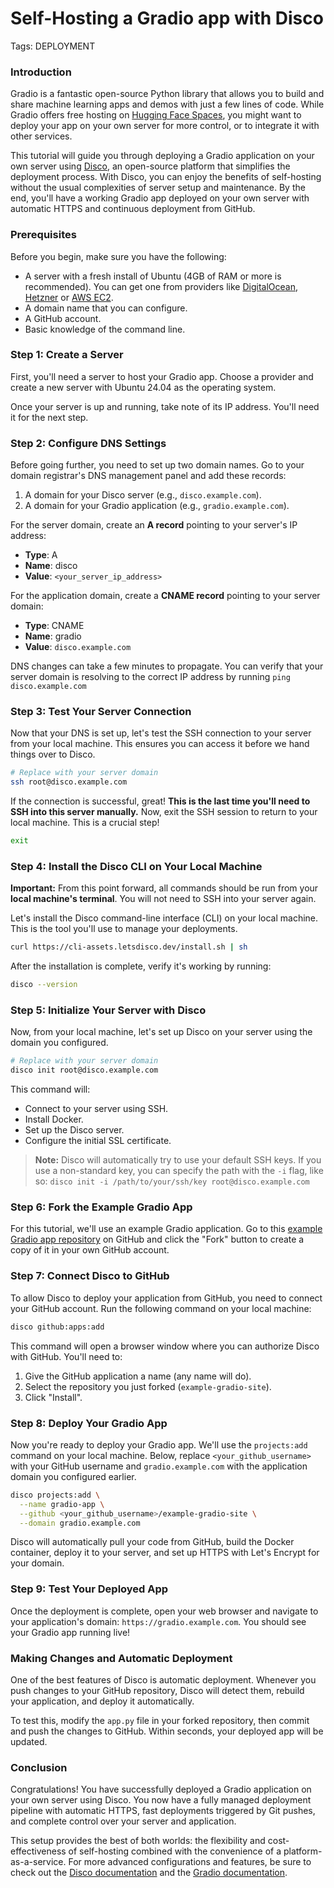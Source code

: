 # Self-Hosting a Gradio app with Disco

Tags: DEPLOYMENT


### Introduction

Gradio is a fantastic open-source Python library that allows you to build and share machine learning apps and demos with just a few lines of code. While Gradio offers free hosting on [Hugging Face Spaces](https://huggingface.co/spaces), you might want to deploy your app on your own server for more control, or to integrate it with other services.

This tutorial will guide you through deploying a Gradio application on your own server using [Disco](https://disco.cloud/), an open-source platform that simplifies the deployment process. With Disco, you can enjoy the benefits of self-hosting without the usual complexities of server setup and maintenance. By the end, you'll have a working Gradio app deployed on your own server with automatic HTTPS and continuous deployment from GitHub.

### Prerequisites

Before you begin, make sure you have the following:

- A server with a fresh install of Ubuntu (4GB of RAM or more is recommended). You can get one from providers like [DigitalOcean](https://www.digitalocean.com/), [Hetzner](https://www.hetzner.com/cloud) or [AWS EC2](https://aws.amazon.com/ec2/).
- A domain name that you can configure.
- A GitHub account.
- Basic knowledge of the command line.

### Step 1: Create a Server

First, you'll need a server to host your Gradio app. Choose a provider and create a new server with Ubuntu 24.04 as the operating system.

Once your server is up and running, take note of its IP address. You'll need it for the next step.

### Step 2: Configure DNS Settings

Before going further, you need to set up two domain names. Go to your domain registrar's DNS management panel and add these records:

1.  A domain for your Disco server (e.g., `disco.example.com`).
2.  A domain for your Gradio application (e.g., `gradio.example.com`).

For the server domain, create an **A record** pointing to your server's IP address:

- **Type**: A
- **Name**: disco
- **Value**: `<your_server_ip_address>`

For the application domain, create a **CNAME record** pointing to your server domain:

- **Type**: CNAME
- **Name**: gradio
- **Value**: `disco.example.com`

DNS changes can take a few minutes to propagate. You can verify that your server domain is resolving to the correct IP address by running `ping disco.example.com`

### Step 3: Test Your Server Connection

Now that your DNS is set up, let's test the SSH connection to your server from your local machine. This ensures you can access it before we hand things over to Disco.

```bash
# Replace with your server domain
ssh root@disco.example.com
```

If the connection is successful, great! **This is the last time you'll need to SSH into this server manually.** Now, exit the SSH session to return to your local machine. This is a crucial step!

```bash
exit
```

### Step 4: Install the Disco CLI on Your Local Machine

**Important:** From this point forward, all commands should be run from your **local machine's terminal**. You will not need to SSH into your server again.

Let's install the Disco command-line interface (CLI) on your local machine. This is the tool you'll use to manage your deployments.

```bash
curl https://cli-assets.letsdisco.dev/install.sh | sh
```

After the installation is complete, verify it's working by running:

```bash
disco --version
```

### Step 5: Initialize Your Server with Disco

Now, from your local machine, let's set up Disco on your server using the domain you configured.

```bash
# Replace with your server domain
disco init root@disco.example.com
```

This command will:

- Connect to your server using SSH.
- Install Docker.
- Set up the Disco server.
- Configure the initial SSL certificate.

> **Note:** Disco will automatically try to use your default SSH keys. If you use a non-standard key, you can specify the path with the `-i` flag, like so: `disco init -i /path/to/your/ssh/key root@disco.example.com`

### Step 6: Fork the Example Gradio App

For this tutorial, we'll use an example Gradio application. Go to this [example Gradio app repository](https://github.com/letsdiscodev/example-gradio-site) on GitHub and click the "Fork" button to create a copy of it in your own GitHub account.

### Step 7: Connect Disco to GitHub

To allow Disco to deploy your application from GitHub, you need to connect your GitHub account. Run the following command on your local machine:

```bash
disco github:apps:add
```

This command will open a browser window where you can authorize Disco with GitHub. You'll need to:

1. Give the GitHub application a name (any name will do).
2. Select the repository you just forked (`example-gradio-site`).
3. Click "Install".

### Step 8: Deploy Your Gradio App

Now you're ready to deploy your Gradio app. We'll use the `projects:add` command on your local machine. Below, replace `<your_github_username>` with your GitHub username and `gradio.example.com` with the application domain you configured earlier.

```bash
disco projects:add \
  --name gradio-app \
  --github <your_github_username>/example-gradio-site \
  --domain gradio.example.com
```

Disco will automatically pull your code from GitHub, build the Docker container, deploy it to your server, and set up HTTPS with Let's Encrypt for your domain.

### Step 9: Test Your Deployed App

Once the deployment is complete, open your web browser and navigate to your application's domain: `https://gradio.example.com`. You should see your Gradio app running live!

### Making Changes and Automatic Deployment

One of the best features of Disco is automatic deployment. Whenever you push changes to your GitHub repository, Disco will detect them, rebuild your application, and deploy it automatically.

To test this, modify the `app.py` file in your forked repository, then commit and push the changes to GitHub. Within seconds, your deployed app will be updated.

### Conclusion

Congratulations! You have successfully deployed a Gradio application on your own server using Disco. You now have a fully managed deployment pipeline with automatic HTTPS, fast deployments triggered by Git pushes, and complete control over your server and application.

This setup provides the best of both worlds: the flexibility and cost-effectiveness of self-hosting combined with the convenience of a platform-as-a-service. For more advanced configurations and features, be sure to check out the [Disco documentation](https://docs.letsdisco.dev/) and the [Gradio documentation](https://www.gradio.app/docs).
